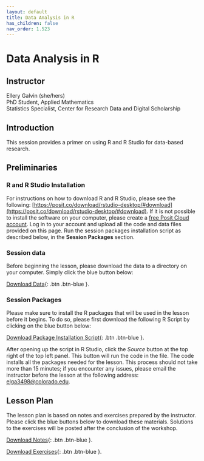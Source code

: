 ```yaml
---
layout: default
title: Data Analysis in R
has_children: false
nav_order: 1.523
---
```


# Data Analysis in R

## Instructor

Ellery Galvin (she/hers)\
PhD Student, Applied Mathematics\
Statistics Specialist, Center for Research Data and Digital Scholarship  

## Introduction

This session provides a primer on using R and R Studio for data-based research. 

## Preliminaries

### R and R Studio Installation

For instructions on how to download R and R Studio, please see the following: [https://posit.co/download/rstudio-desktop/#download](https://posit.co/download/rstudio-desktop/#download). If it is not possible to install the software on your computer, please create a [free Posit Cloud account](https://posit.cloud/plans/free). Log in to your account and upload all the code and data files provided on this page.  Run the session packages installation script as described below, in the **Session Packages** section. 

### Session data

Before beginning the lesson, please download the data to a directory on your computer. Simply click the blue button below:

[Download Data](data-analysis-in-R/presentation_materials/wos.zip){: .btn .btn-blue }. 

### Session Packages

Please make sure to install the R packages that will be used in the lesson before it begins. To do so, please first download the following R Script by clicking on the blue button below:

[Download Package Installation Script](data-analysis-in-R/presentation_materials/setup.R){: .btn .btn-blue }. 

After opening up the script in R Studio, click the *Source* button at the top right of the top left panel. This button will run the code in the file. The code installs all the packages needed for the lesson. This process should not take more than 15 minutes; if you encounter any issues, please email the instructor before the lesson at the following address: [elga3498@colorado.edu](mailto:elga3498@colorado.edu). 


## Lesson Plan

The lesson plan is based on notes and exercises prepared by the instructor. Please click the blue buttons below to download these materials. Solutions to the exercises will be posted after the conclusion of the workshop. 

[Download Notes](data-analysis-in-R/presentation_materials/notes.Rmd){: .btn .btn-blue }. 

[Download Exercises](data-analysis-in-R/presentation_materials/exercises.Rmd){: .btn .btn-blue }. 


